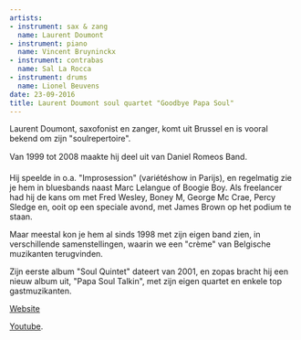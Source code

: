```yaml
---
artists:
- instrument: sax & zang
  name: Laurent Doumont
- instrument: piano
  name: Vincent Bruyninckx
- instrument: contrabas
  name: Sal La Rocca
- instrument: drums
  name: Lionel Beuvens
date: 23-09-2016
title: Laurent Doumont soul quartet "Goodbye Papa Soul"
---
```

Laurent Doumont, saxofonist en zanger, komt uit Brussel en is vooral bekend om zijn "soulrepertoire". 

Van 1999 tot 2008 maakte hij deel uit van Daniel Romeos Band. 

Hij speelde in o.a. "Improsession" (variétéshow in Parijs), en regelmatig zie je hem in bluesbands naast Marc Lelangue of 
Boogie Boy. Als freelancer had hij de kans om met Fred Wesley, Boney M, George Mc Crae, Percy Sledge 
en, ooit op een speciale avond, met James Brown op het podium te staan. 

Maar meestal kon je hem al sinds 1998 met zijn eigen band zien, in verschillende samenstellingen, waarin we 
een "crème" van Belgische muzikanten terugvinden. 

Zijn eerste album "Soul Quintet" dateert van 2001, en zopas bracht hij een nieuw album uit, "Papa Soul Talkin", met
zijn eigen quartet en enkele top gastmuzikanten.

[Website](http://www.laurentdoumont.com/) 

[Youtube](https://www.youtube.com/watch?v=N13APiCe1pM&list=PLRkNghsyWzPpZPJ4C_Y3bEWcrfDIZ_18y).